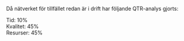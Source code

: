 Då nätverket för tillfället redan är i drift har följande QTR-analys gjorts:

Tid: 10%  
Kvalitet: 45%  
Resurser: 45%
